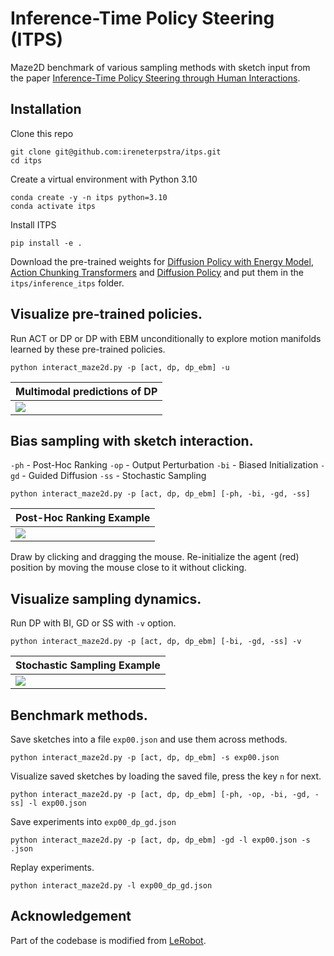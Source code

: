 # Inference-Time Policy Steering (ITPS)

Maze2D benchmark of various sampling methods with sketch input from the paper [Inference-Time Policy Steering through Human Interactions](https://yanweiw.github.io/itps/).

## Installation 
Clone this repo
```
git clone git@github.com:ireneterpstra/itps.git
cd itps
```
Create a virtual environment with Python 3.10
```
conda create -y -n itps python=3.10
conda activate itps
```
Install ITPS
```
pip install -e .
```
Download the pre-trained weights for [Diffusion Policy with Energy Model](https://drive.google.com/drive/folders/1ScUwhFV0nZn-Zkyp_v9D3MFEo-X8l1-e?usp=sharing), [Action Chunking Transformers](https://drive.google.com/file/d/1kKt__yQpXOzgAGFvfGpBWdtWX_QxWsVK/view?usp=sharing) and [Diffusion Policy](https://drive.google.com/file/d/1efez47zfkXl7HgGDSzW-tagdcPj1p8z2/view?usp=sharing) and put them in the `itps/inference_itps` folder. 

## Visualize pre-trained policies. 

Run ACT or DP or DP with EBM unconditionally to explore motion manifolds learned by these pre-trained policies.
```
python interact_maze2d.py -p [act, dp, dp_ebm] -u
```
|Multimodal predictions of DP|
|---------------------------|
|![](media/dp_manifold.gif)|


## Bias sampling with sketch interaction. 

`-ph` - Post-Hoc Ranking
`-op` - Output Perturbation
`-bi` - Biased Initialization
`-gd` - Guided Diffusion
`-ss` - Stochastic Sampling
```
python interact_maze2d.py -p [act, dp, dp_ebm] [-ph, -bi, -gd, -ss]
```
|Post-Hoc Ranking Example|
|---------------------------|
|![](media/pr_example.gif)|
Draw by clicking and dragging the mouse. Re-initialize the agent (red) position by moving the mouse close to it without clicking. 

## Visualize sampling dynamics.

Run DP with BI, GD or SS with `-v` option.
```
python interact_maze2d.py -p [act, dp, dp_ebm] [-bi, -gd, -ss] -v
```
| Stochastic Sampling Example|
|---------------------------|
|![](media/ss_dynamics.gif)|

## Benchmark methods.
Save sketches into a file `exp00.json` and use them across methods.
```
python interact_maze2d.py -p [act, dp, dp_ebm] -s exp00.json
```
Visualize saved sketches by loading the saved file, press the key `n` for next. 
```
python interact_maze2d.py -p [act, dp, dp_ebm] [-ph, -op, -bi, -gd, -ss] -l exp00.json
```
Save experiments into `exp00_dp_gd.json`
```
python interact_maze2d.py -p [act, dp, dp_ebm] -gd -l exp00.json -s .json
```
Replay experiments.
```
python interact_maze2d.py -l exp00_dp_gd.json
```

## Acknowledgement

Part of the codebase is modified from [LeRobot](https://github.com/huggingface/lerobot).
